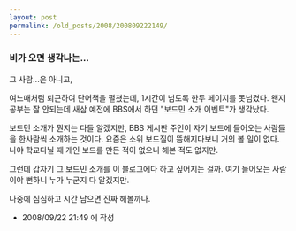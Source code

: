 ```yaml
---
layout: post
permalink: /old_posts/2008/200809222149/
---
```


### 비가 오면 생각나는...

그 사람...은 아니고,

여느때처럼 퇴근하여 단어책을 펼쳤는데, 1시간이 넘도록 한두 페이지를 못넘겼다.
왠지 공부는 잘 안되는데 새삼 예전에 BBS에서 하던 "보드민 소개 이벤트"가 생각났다.

보드민 소개가 뭔지는 다들 알겠지만, BBS 게시판 주인이 자기 보드에 들어오는 사람들을 한사람씩 소개하는 것이다.
요즘은 소위 보드질이 뜸해지다보니 거의 볼 일이 없다.
나야 학교다닐 때 개인 보드를 만든 적이 없으니 해본 적도 없지만.

그런데 갑자기 그 보드민 소개를 이 블로그에다 하고 싶어지는 걸까.
여기 들어오는 사람이야 뻔하니 누가 누군지 다 알겠지만.

나중에 심심하고 시간 남으면 진짜 해볼까나.






- 2008/09/22 21:49 에 작성